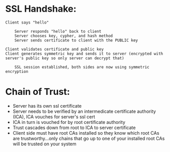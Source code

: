 SSL Handshake:
==============
```
Client says "hello"
```
```
    Server responds "hello" back to client
    Server chooses key, cypher, and hash method
    Server sends certificate to client with the PUBLIC key
```
```
Client validates certificate and public key
Client generates symmetric key and sends it to server (encrypted with server's public key so only server can decrypt that)
```
```
    SSL session established, both sides are now using symmetric encryption
```


Chain of Trust:
===============
* Server has its own ssl certificate  
* Server needs to be verified by an intermedicate certificate authority (ICA), ICA vouches for server's ssl cert  
* ICA in turn is vouched for by root certificate authority  
* Trust cascades down from root to ICA to server certificate  
* Client side must have root CAs installed so they know which root CAs are trustworthy...only chains that go up to one of your installed root CAs will be trusted on your system
